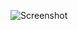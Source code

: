 ![Screenshot](https://raw.githubusercontent.com/Cryakl/Ultimate-RAT-Collection/refs/heads/main/BrataRat/Screenshot.png)

